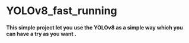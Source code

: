 # YOLOv8_fast_running
#### This simple project let you use the YOLOv8 as a simple way which you can have a try as you want .
